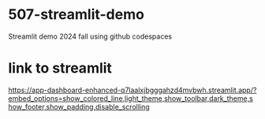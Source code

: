 # 507-streamlit-demo
Streamlit demo 2024 fall using github codespaces 

# link to streamlit
https://app-dashboard-enhanced-q7laalxjbgggahzd4mvbwh.streamlit.app/?embed_options=show_colored_line,light_theme,show_toolbar,dark_theme,show_footer,show_padding,disable_scrolling
